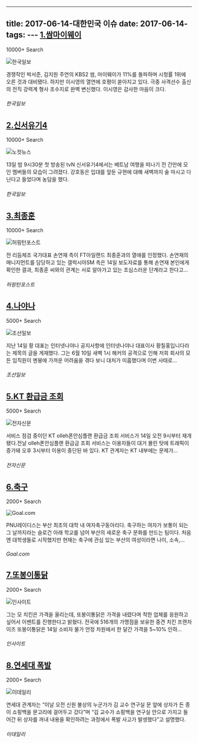---
title: 2017-06-14-대한민국 이슈
date: 2017-06-14-
tags: 
\---
[1.쌈마이웨이](http://www.hankookilbo.com/v/f58748e79a8cfb4b10bf31e39eb9be40)
--

10000+ Search

![한국일보](http://t0.gstatic.com/images?q=tbn:ANd9GcRL4OF96myolZ3jWJiWQmqHn3WKQvRu6aIZ8BjQuHBg1zcGX9ZD73Kq6BcWSXTuDlw-jjZ5NqOR)

경쟁작인 박서준, 김지원 주연의 KBS2 쌈, 마이웨이가 11%를 돌파하며 시청률 1위에 오른 것과 대비됐다. 하지만 이시영의 열연에 호평이 쏟아지고 있다. 극중 사격선수 출신의 전직 강력계 형사 조수지로 완벽 변신했다. 이시영은 감사한 마음이 크다.
###### 한국일보

[2.신서유기4](http://www.hankookilbo.com/v/c8b2e24005727e0bc8b2e24005727e0b)
--

10000+ Search

![노컷뉴스](http://t2.gstatic.com/images?q=tbn:ANd9GcRjKz1gd0YGv3io6X8YjD-X3nVLur8-CIjaf9JCmbu5cYfrXyMWUAJgLe5yXTxpr6sC8RqtEvHo)

13일 밤 9시30분 첫 방송된 tvN 신서유기4에서는 베트남 여행을 떠나기 전 간만에 모인 멤버들의 모습이 그려졌다. 강호동은 입대를 앞둔 규현에 대해 새벽까지 술 마시고 다닌다고 들었다며 농담을 했다.
###### 한국일보

[3.최종훈](http://www.huffingtonpost.kr/2017/06/14/story_n_17088730.html)
--

10000+ Search

![허핑턴포스트](http://t2.gstatic.com/images?q=tbn:ANd9GcSDFmBgtAB91DEUh4cWRD13WZqx-jIhfPjKHxn2Xy-TYJFNIKCtiptxuWTfEvoiSuFAmn61NAmT)

전 리듬체조 국가대표 손연재 측이 FT아일랜드 최종훈과의 열애를 인정했다. 손연재의 매니지먼트를 담당하고 있는 갤럭시아SM 측은 14일 보도자료를 통해 손연재 본인에게 확인한 결과, 최종훈 씨와의 관계는 서로 알아가고 있는 조심스러운 단계라고 한다고...
###### 허핑턴포스트

[4.나야나](http://news.chosun.com/site/data/html_dir/2017/06/15/2017061501459.html)
--

5000+ Search

![조선일보](http://t1.gstatic.com/images?q=tbn:ANd9GcSOCfqmWsFfaGBX903GODPlDAGkjDDJKSN7wvjEEg-gFCH5ItN4lgWcbjX4TofyZwbLYEMz1jfx)

지난 14일 황 대표는 인터넷나야나 공지사항에 인터넷나야나 대표이사 황칠홍입니다라는 제목의 글을 게재했다. 그는 6월 10일 새벽 1시 해커의 공격으로 인해 저희 회사의 모든 임직원이 멘붕에 가까운 어려움을 겪다 보니 대처가 미흡했다며 이번 사태로...
###### 조선일보

[5.KT 환급금 조회](http://www.etnews.com/20170614000078)
--

5000+ Search

![전자신문](http://t1.gstatic.com/images?q=tbn:ANd9GcQt40GIeUCFG4LZqGhbXZ8FvoRJ9YVO0W70ahjXMlnQpl6iS3v0qCDNqdydQ5u5HuG2J0dqPjpq)

서비스 점검 중이던 KT olleh폰안심플랜 환급금 조회 서비스가 14일 오전 9시부터 재개됐다.전날 olleh폰안심플랜 환급금 조회 서비스는 이용자들이 대거 몰린 탓에 트래픽이 증가돼 오후 3시부터 이용이 중단된 바 있다. KT 관계자는 KT 내부에는 문제가...
###### 전자신문

[6.축구](http://www.goal.com/kr/news/132/all-news/2017/06/15/36376212/%EC%B6%95%EA%B5%AC-%ED%95%98%EB%8A%94-%EC%97%AC%EC%9E%90%EB%93%A4-%EC%B6%95%EA%B5%AC-%EC%95%84%EB%8A%94-k%EB%A6%AC%EA%B1%B0%EB%A5%BC-%EB%A7%8C%EB%82%98%EB%8B%A4)
--

2000+ Search

![Goal.com](http://t0.gstatic.com/images?q=tbn:ANd9GcQj_H8PUm_ozI-WMcvbEelIp0n1vVvJ5sY3RukrxRkysnTgDdjZ4j6pcBBBtWEFZHseJLd_p0mR)

PNU레이디스는 부산 최초의 대학 내 여자축구동아리다. 축구하는 여자가 보통이 되는 그 날까지라는 슬로건 아래 학교를 넘어 부산의 새로운 축구 문화를 만드는 팀이다. 처음엔 대학생들로 시작했지만 현재는 축구에 관심 있는 부산의 여성이라면 나이, 소속,...
###### Goal.com

[7.또봉이통닭](http://www.insight.co.kr/newsRead.php?ArtNo=109490)
--

2000+ Search

![인사이트](http://t2.gstatic.com/images?q=tbn:ANd9GcSH6iJvrQ3ltPxWShX5VGbxzwvTf64A9_jix69cDrN8-QJoTZwh_FG4ma6p1FfNqOr6_bRuTLUm)

그는 모 치킨은 가격을 올리는데, 또봉이통닭은 가격을 내렸다며 착한 업체를 응원하고 싶어서 이벤트를 진행한다고 밝혔다. 전국에 516개의 가맹점을 보유한 중견 치킨 프랜차이즈 또봉이통닭은 14일 소비자 물가 안정 차원에서 한 달간 가격을 5~10% 인하...
###### 인사이트

[8.연세대 폭발](http://www.edaily.co.kr/news/newspath.asp?newsid=04454246615961392)
--

2000+ Search

![이데일리](http://t0.gstatic.com/images?q=tbn:ANd9GcQ9JRH57iOBrpvT5RHOZzCc1D1BcRAcLn2oaOxSAybSChKjaHYHxy4VfUem3IauLRhBGByWMEr7)

연세대 관계자는 “이날 오전 신원 불상의 누군가가 김 교수 연구실 문 앞에 상자가 든 종이 쇼핑백을 문고리에 걸어두고 갔다”며 “김 교수가 쇼핑백을 연구실 안으로 가지고 들어간 뒤 상자를 꺼내 내용을 확인하려는 과정에서 폭발 사고가 발생했다”고 설명했다.
###### 이데일리

